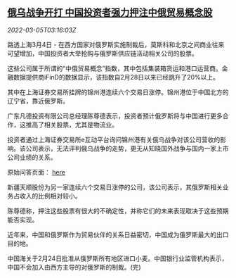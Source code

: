 <!--1646451062000-->
[俄乌战争开打 中国投资者强力押注中俄贸易概念股](https://cn.reuters.com/article/china-stocks-russia-idCNKBS2L204A)
------

<div><i>2022-03-05T03:16:03Z</i></div><p>路透上海3月4日 - 在西方国家对俄罗斯实施制裁后，莫斯科和北京之间商业往来可望增加，中国投资者大举抢购与俄罗斯供应链活动相关公司的股票。</p><p>这些公司属于所谓的“中俄贸易概念”指数，其中包括集装箱货运和港口运营商。金融数据提供商iFinD的数据显示，该指数自2月28日以来已经跳升了20%以上。</p><p>其中在上海证券交易所挂牌的锦州港连续六个交易日涨停。锦州港位于中国北方的辽宁省，靠近俄罗斯。</p><p>广东凡德投资有限公司总经理陈尊德表示，投资者预计俄罗斯将与中国进行更多合作，这推高了相关股票，尤其是物流业。</p><p>投资者通过上海证券交易所e互动平台询问锦州港有关俄乌战争对该公司营收的影响。该公司表示，无法评判俄乌战争的走势，更无从知晓国外战争与国内一家上市公司业绩的关系。</p><p>原始问答页面： <a href="http://sns.sseinfo.com/company.do?uid=190">here</a></p><p>新疆天顺股份为另一家连续六个交易日涨停的公司，该公司表示，其俄罗斯相关业务占收入的比例相对较小。 </p><p>陈尊德称，押注这些股票有很大的不确定性，并称它们的未来表现取决于这些预期能否实现。</p><p>近年来，中国和俄罗斯作为贸易伙伴的关系日益密切，中国成为俄罗斯最大的出口目的地。</p><p>中国海关于2月24日批准从俄罗斯所有地区进口小麦。中国银行业监管机构表示，中国不会加入由西方主导的对俄罗斯的制裁。(完)</p>
